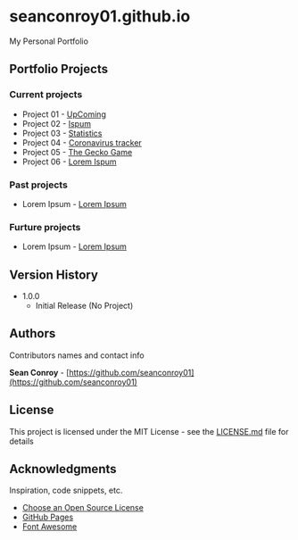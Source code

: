 # seanconroy01.github.io

My Personal Portfolio

## Portfolio Projects

### Current projects
* Project 01 - [UpComing](https://www.imseanconroy.co.uk/project-1)
* Project 02 - [Ispum](https://www.imseanconroy.co.uk/project-2)
* Project 03 - [Statistics](https://www.imseanconroy.co.uk/project-3)
* Project 04 - [Coronavirus tracker](https://www.imseanconroy.co.uk/project-4)
* Project 05 - [The Gecko Game](https://www.imseanconroy.co.uk/project-5)
* Project 06 - [Lorem Ispum](https://www.imseanconroy.co.uk/project-6) 

### Past projects

* Lorem Ipsum - [Lorem Ipsum]()

### Furture projects

* Lorem Ipsum - [Lorem Ipsum]()

## Version History

* 1.0.0
    * Initial Release (No Project)

## Authors

Contributors names and contact info

**Sean Conroy** - [https://github.com/seanconroy01](https://github.com/seanconroy01)

## License

This project is licensed under the MIT License - see the [LICENSE.md](LICENSE.md) file for details

## Acknowledgments

Inspiration, code snippets, etc.
* [Choose an Open Source License](https://choosealicense.com)
* [GitHub Pages](https://pages.github.com)
* [Font Awesome](https://fontawesome.com)
